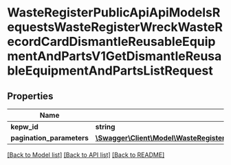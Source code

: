# WasteRegisterPublicApiApiModelsRequestsWasteRegisterWreckWasteRecordCardDismantleReusableEquipmentAndPartsV1GetDismantleReusableEquipmentAndPartsListRequest

## Properties
Name | Type | Description | Notes
------------ | ------------- | ------------- | -------------
**kepw_id** | **string** |  | [optional] 
**pagination_parameters** | [**\Swagger\Client\Model\WasteRegisterPublicApiApiModelsCollectionsPaginationParameters**](WasteRegisterPublicApiApiModelsCollectionsPaginationParameters.md) |  | [optional] 

[[Back to Model list]](../README.md#documentation-for-models) [[Back to API list]](../README.md#documentation-for-api-endpoints) [[Back to README]](../README.md)


